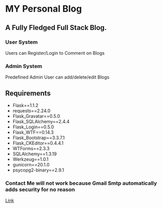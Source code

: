 # MY Personal Blog
## A Fully Fledged Full Stack Blog.


### User System
Users can Register/Login to Comment on Blogs

### Admin System
Predefined Admin User can add/delete/edit Blogs

## Requirements
* Flask==1.1.2
* requests==2.24.0
* Flask_Gravatar==0.5.0
* Flask_SQLAlchemy==2.4.4
* Flask_Login==0.5.0
* Flask_WTF==0.14.3
* Flask_Bootstrap==3.3.7.1
* Flask_CKEditor==0.4.4.1
* WTForms==2.3.3
* SQLAlchemy==1.3.19
* Werkzeug==1.0.1
* gunicorn==20.1.0
* psycopg2-binary==2.9.1


### Contact Me will not work because Gmail Smtp automatically adds security for no reason

[Link](https://aman-personal-blog.herokuapp.com/)

